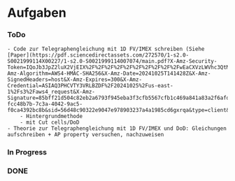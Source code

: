 # Aufgaben

### ToDo
	- Code zur Telegraphengleichung mit 1D FV/IMEX schreiben (Siehe [Paper](https://pdf.sciencedirectassets.com/272570/1-s2.0-S0021999114X00227/1-s2.0-S0021999114007074/main.pdf?X-Amz-Security-Token=IQoJb3JpZ2luX2VjEIX%2F%2F%2F%2F%2F%2F%2F%2F%2F%2FwEaCXVzLWVhc3QtMSJHMEUCICIvpeDI4wFSqHMZuf1AVPBFRqX9DEw%2BtCGcw3IjPxGHAiEAx%2BrU7DfL5nbTZc3bs%2BTeUWzb3TZxBZQMk%2FtCjHIrIfgquwUI7v%2F%2F%2F%2F%2F%2F%2F%2F%2F%2FARAFGgwwNTkwMDM1NDY4NjUiDFwDJxWG5fgSTI3J6yqPBT1mo3yP0%2F8Sq50X%2BFLyXd3okR0dh42ZH8uTFusQGrd%2FOFrIL1zZmYc5asm4%2FTdq900EcrSQ4%2F3aRJDpLElXK5i6kzbU2T%2Fh27F6f2TGm6KN0tQ1TpdNelvCxQY%2BX2EWQuy%2FXQQCbCJsODe0R6kklt8eCYdXVJYsmOYV2rzjVTHxy4633bmvffII3pUsIqQFDS8RFn2Q1nNylA5QP3R7wBkbN5SMSmDBPPl%2BJwcuL1P6%2BBwf3jZB2oGcPEOwdfypJxXZ7TkAvBBaT73FJGnxCT5E%2B5pP5ovuCzEzJpbTGoC3YfeCJGRUkYEG8t1X8JveWGG%2BEooB%2Fs8QhNIoqo3uC7K3nXMd85xOb5V9JATTlalueGjn%2B%2FKR4aU%2FLPSVbxMdcUGlsJdzUwDrHeas5wXdPr4p8YBX6iQmHgLOO3a8OL%2BP5wu6UBZSNlIqc8WHrFvAensth4rTycR3SqnsLBkivuMwphrXTvkJIXIps1OvWC44jw2C0dmDzn88hSoGTKbP%2F8ETmobUSIQI7eqa7ju0GYzM1w1sFi3BoeFBFiaOj68ig60wn3gYVDeinzHay2lqx7MJHST6OdErMChHvnl9bD3laZj2EvPQV5LgVa1npVDLOI8xroefzYA4pnqbYcOawkiq4z5bbZrWhdL4dp%2BhqbRjoXd85xhjrZ4ZOzO2y6NwA8xkqokoGS7H2Q0i9%2BcAZj1brud8r8WLOGlGse4AOvlkKviKNruCPXEY1jDXySORNLzSA9krWwFL4RC5%2Fj58WFrJ8azZ20BarQLxs7FqaagfJiDisZUPudCW3ldNFS3kqbk0iJZsLgXSAThSYPDHHNki1PnbZ6GZtR8kh9zSJRBZWzWtOxPQlES7oRz4KjYwsKnuuAY6sQGba5Rtu8wsGqv1h1N2HM3CCAAKZV2LQbtrC70%2F8MRt9u30TEIRWrnShdMrTfui%2BPK2gp3fnCKUVO%2BpyKkMQvqV653XDHbH0upysG4rI%2BrS6Kh2d%2BcaZgJrgmKCkG%2Bak4noPs9385maAMuurzEa4rDWW5kd5P75uIx%2B%2Ba6Ik7vuuEegYevZJOE4pY0wHo7oa3tsY3%2BlSB3f4PFY7kIGuF1TndUw75rYOd18XD1vmp3hi%2FI%3D&X-Amz-Algorithm=AWS4-HMAC-SHA256&X-Amz-Date=20241025T141428Z&X-Amz-SignedHeaders=host&X-Amz-Expires=300&X-Amz-Credential=ASIAQ3PHCVTY3VRLBZDF%2F20241025%2Fus-east-1%2Fs3%2Faws4_request&X-Amz-Signature=85bff21d504c82eb2a6793f945eba3f3cfb5567cfb1c469a841a83a2f6afdc9c&hash=81b72aea5b08fbee9c8d14199b747b12c0faea02c47edfabbd74b85071221e47&host=68042c943591013ac2b2430a89b270f6af2c76d8dfd086a07176afe7c76c2c61&pii=S0021999114007074&tid=spdf-fcc48b7b-7c3a-4042-9ac5-f0ca4392bc8b&sid=56d48c90322e9047e978903237a4a1985cd6gxrqa&type=client&tsoh=d3d3LnNjaWVuY2VkaXJlY3QuY29t&ua=05055a045c52025550&rr=8d82d028b9d3bbe5&cc=de))
		- Hintergrundmethode
		- mit Cut cells/DoD
	- Theorie zur Telegraphengleichung mit 1D FV/IMEX und DoD: Gleichungen aufschreiben + AP property versuchen, nachzuweisen

### In Progress

### DONE